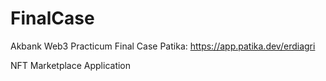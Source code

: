 # FinalCase
Akbank Web3 Practicum Final Case
Patika: https://app.patika.dev/erdiagri


NFT Marketplace Application
